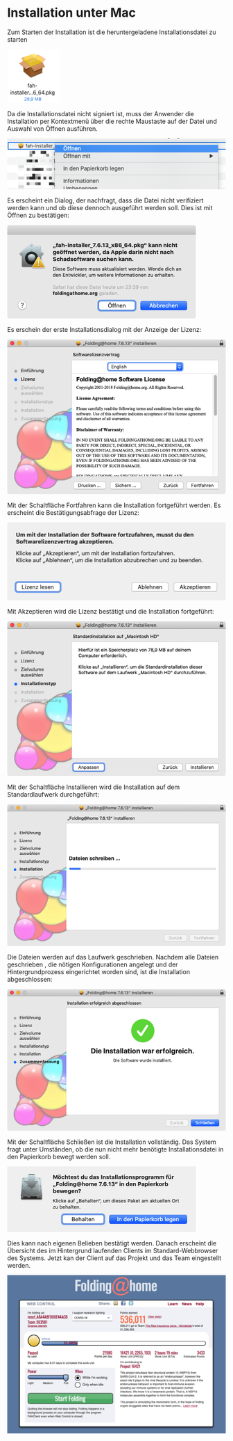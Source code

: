 # Installation unter Mac

Zum Starten der Installation ist die heruntergeladene Installationsdatei zu starten

![](../.gitbook/assets/mac01.png)

Da die Installationsdatei nicht signiert ist, muss der Anwender die Installation per Kontextmenü über die rechte Maustaste auf der Datei und Auswahl von Öffnen ausführen.

![](../.gitbook/assets/mac02.png)

Es erscheint ein Dialog, der nachfragt, dass die Datei nicht verifiziert werden kann und ob diese dennoch ausgeführt werden soll. Dies ist mit Öffnen zu bestätigen:

![](../.gitbook/assets/mac03.png)

Es erschein der erste Installationsdialog mit der Anzeige der Lizenz:

![](../.gitbook/assets/mac05.png)

Mit der Schaltfläche Fortfahren kann die Installation fortgeführt werden. Es erscheint die Bestätigungsabfrage der Lizenz:

![](../.gitbook/assets/mac06.png)

Mit Akzeptieren wird die Lizenz bestätigt und die Installation fortgeführt:

![](../.gitbook/assets/mac07.png)

Mit der Schaltfläche Installieren wird die Installation auf dem Standardlaufwerk durchgeführt:

![](../.gitbook/assets/mac08.png)

Die Dateien werden auf das Laufwerk geschrieben. Nachdem alle Dateien geschrieben , die nötigen Konfigurationen angelegt und der Hintergrundprozess eingerichtet worden sind, ist die Installation abgeschlossen:

![](../.gitbook/assets/mac09.png)

Mit der Schaltfläche Schließen ist die Installation vollständig. Das System fragt unter Umständen, ob die nun nicht mehr benötigte Installationsdatei in den Papierkorb bewegt werden soll.

![](../.gitbook/assets/mac10.png)

Dies kann nach eigenen Belieben bestätigt werden. Danach erscheint die Übersicht des im Hintergrund laufenden Clients im Standard-Webbrowser des Systems. Jetzt kan der Client auf das Projekt und das Team eingestellt werden.

![](../.gitbook/assets/mac11.png)

